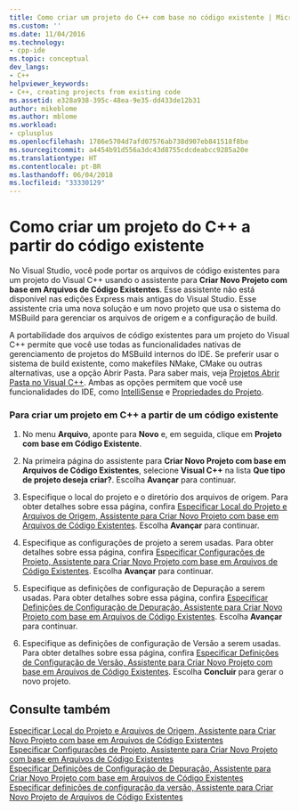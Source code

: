 ```yaml
---
title: Como criar um projeto do C++ com base no código existente | Microsoft Docs
ms.custom: ''
ms.date: 11/04/2016
ms.technology:
- cpp-ide
ms.topic: conceptual
dev_langs:
- C++
helpviewer_keywords:
- C++, creating projects from existing code
ms.assetid: e328a938-395c-48ea-9e35-dd433de12b31
author: mikeblome
ms.author: mblome
ms.workload:
- cplusplus
ms.openlocfilehash: 1786e5704d7afd07576ab738d907eb841518f8be
ms.sourcegitcommit: a4454b91d556a3dc43d8755cdcdeabcc9285a20e
ms.translationtype: HT
ms.contentlocale: pt-BR
ms.lasthandoff: 06/04/2018
ms.locfileid: "33330129"
---
```

# <a name="how-to-create-a-c-project-from-existing-code"></a>Como criar um projeto do C++ a partir do código existente

No Visual Studio, você pode portar os arquivos de código existentes para um projeto do Visual C++ usando o assistente para **Criar Novo Projeto com base em Arquivos de Código Existentes**. Esse assistente não está disponível nas edições Express mais antigas do Visual Studio. Esse assistente cria uma nova solução e um novo projeto que usa o sistema do MSBuild para gerenciar os arquivos de origem e a configuração de build.  
  
A portabilidade dos arquivos de código existentes para um projeto do Visual C++ permite que você use todas as funcionalidades nativas de gerenciamento de projetos do MSBuild internos do IDE. Se preferir usar o sistema de build existente, como makefiles NMake, CMake ou outras alternativas, use a opção Abrir Pasta. Para saber mais, veja [Projetos Abrir Pasta no Visual C++](../ide/non-msbuild-projects.md). Ambas as opções permitem que você use funcionalidades do IDE, como [IntelliSense](/visualstudio/ide/using-intellisense) e [Propriedades do Projeto](../ide/working-with-project-properties.md).  
  
### <a name="to-create-a-c-project-from-existing-code"></a>Para criar um projeto em C++ a partir de um código existente  
  
1.  No menu **Arquivo**, aponte para **Novo** e, em seguida, clique em **Projeto com base em Código Existente**.  
  
1.  Na primeira página do assistente para **Criar Novo Projeto com base em Arquivos de Código Existentes**, selecione **Visual C++** na lista **Que tipo de projeto deseja criar?**. Escolha **Avançar** para continuar. 
  
1.  Especifique o local do projeto e o diretório dos arquivos de origem. Para obter detalhes sobre essa página, confira [Especificar Local do Projeto e Arquivos de Origem, Assistente para Criar Novo Projeto com base em Arquivos de Código Existentes](../ide/specify-project-location-and-source-files.md). Escolha **Avançar** para continuar.  
  
1.  Especifique as configurações de projeto a serem usadas. Para obter detalhes sobre essa página, confira [Especificar Configurações de Projeto, Assistente para Criar Novo Projeto com base em Arquivos de Código Existentes](../ide/specify-project-settings-create-new-project-from-existing-code-files-wizard.md). Escolha **Avançar** para continuar.  

1.  Especifique as definições de configuração de Depuração a serem usadas. Para obter detalhes sobre essa página, confira [Especificar Definições de Configuração de Depuração, Assistente para Criar Novo Projeto com base em Arquivos de Código Existentes](../ide/specify-debug-configuration-settings.md). Escolha **Avançar** para continuar.  

1.  Especifique as definições de configuração de Versão a serem usadas. Para obter detalhes sobre essa página, confira [Especificar Definições de Configuração de Versão, Assistente para Criar Novo Projeto com base em Arquivos de Código Existentes](../ide/specify-release-configuration.md). Escolha **Concluir** para gerar o novo projeto.  
  
## <a name="see-also"></a>Consulte também  

[Especificar Local do Projeto e Arquivos de Origem, Assistente para Criar Novo Projeto com base em Arquivos de Código Existentes](../ide/specify-project-location-and-source-files.md)   
[Especificar Configurações de Projeto, Assistente para Criar Novo Projeto com base em Arquivos de Código Existentes](../ide/specify-project-settings-create-new-project-from-existing-code-files-wizard.md)   
[Especificar Definições de Configuração de Depuração, Assistente para Criar Novo Projeto com base em Arquivos de Código Existentes](../ide/specify-debug-configuration-settings.md)   
[Especificar definições de configuração da versão, Assistente para Criar Novo Projeto de Arquivos de Código Existentes](../ide/specify-release-configuration.md)